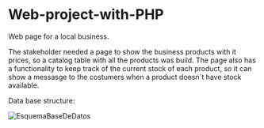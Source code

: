 # Web-project-with-PHP
Web page for a local business. 

The stakeholder needed a page to show the business products with it prices, so a catalog table with all the products was build.
The page also has a functionality to keep track of the current stock of each product, so it can show a messasge to the
costumers when a product doesn´t have stock available.

Data base structure:


![EsquemaBaseDeDatos](https://user-images.githubusercontent.com/45775681/173962399-a30069f4-0f8e-4168-8852-c0427823ec2b.png)
